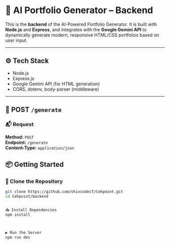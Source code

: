 # 🔧 AI Portfolio Generator – Backend

This is the **backend** of the AI-Powered Portfolio Generator. It is built with **Node.js** and **Express**, and integrates with the **Google Gemini API** to dynamically generate modern, responsive HTML/CSS portfolios based on user input.

---

## ⚙️ Tech Stack

- Node.js
- Express.js
- Google Gemini API (for HTML generation)
- CORS, dotenv, body-parser (middleware)

---  





## 🔄 POST `/generate`



### 📬 Request

**Method:** `POST`  
**Endpoint:** `/generate`  
**Content-Type:** `application/json`





## 📦 Getting Started

### 🔁 Clone the Repository

```bash
git clone https://github.com/shivcodecf/Cehpoint.git
cd Cehpoint/backend


📥 Install Dependencies
npm install



▶️ Run the Server
npm run dev
